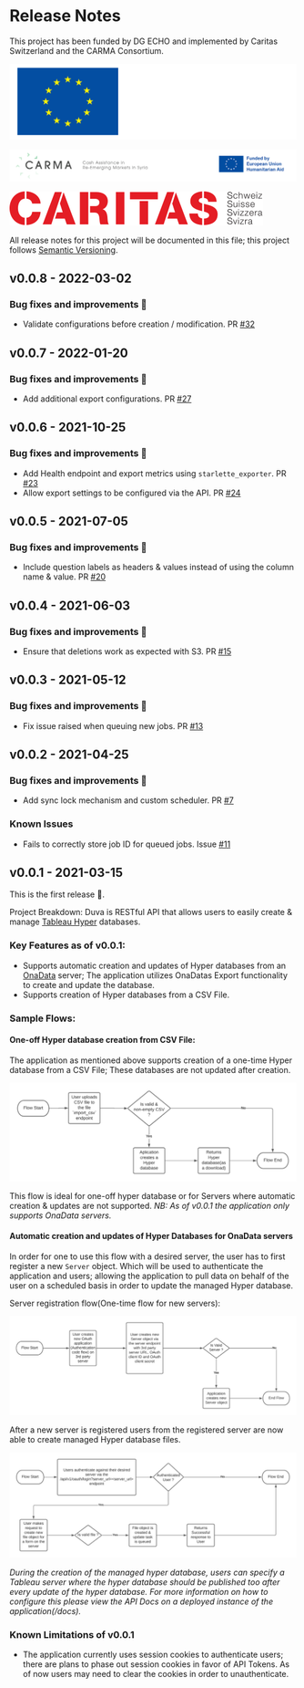 # Release Notes

This project has been funded by DG ECHO and implemented by Caritas Switzerland and the CARMA Consortium.


![DG ECHO](./docs/logos/EN-Funded-by-EU-NEG.png)

![CARMA Logo](./docs/logos/CARMA-logo.png)

![Caritas Switzerland Logo](./docs/logos/Caritas_5_100_100_0.png)


All release notes for this project will be documented in this file; this project follows [Semantic Versioning](https://semver.org/).

## v0.0.8 - 2022-03-02

### Bug fixes and improvements :bug:

- Validate configurations before creation / modification. PR [#32](https://github.com/onaio/duva/pull/32)

## v0.0.7 - 2022-01-20

### Bug fixes and improvements :bug:

- Add additional export configurations. PR [#27](https://github.com/onaio/duva/pull/27)

## v0.0.6 - 2021-10-25

### Bug fixes and improvements :bug:

- Add Health endpoint and export metrics using `starlette_exporter`. PR [#23](https://github.com/onaio/pull/23)
- Allow export settings to be configured via the API. PR [#24](https://github.com/onaio/pull/24)

## v0.0.5 - 2021-07-05

### Bug fixes and improvements :bug:

- Include question labels as headers & values instead of using the column name & value. PR [#20](https://github.com/onaio/duva/pull/20)

## v0.0.4 - 2021-06-03

### Bug fixes and improvements :bug:

- Ensure that deletions work as expected with S3. PR [#15](https://github.com/onaio/pull/15)

## v0.0.3 - 2021-05-12

### Bug fixes and improvements :bug:

- Fix issue raised when queuing new jobs. PR [#13](https://github.com/onaio/duva/pull/13)

## v0.0.2 - 2021-04-25

### Bug fixes and improvements :bug:

- Add sync lock mechanism and custom scheduler. PR [#7](https://github.com/onaio/duva/pull/7)

### Known Issues

- Fails to correctly store job ID for queued jobs. Issue [#11](https://github.com/onaio/duva/issues/11)

## v0.0.1 - 2021-03-15

This is the first release :confetti_ball:.

Project Breakdown: Duva is RESTful API that allows users to easily create & manage [Tableau Hyper](https://www.tableau.com/products/new-features/hyper) databases.

### Key Features as of v0.0.1:

- Supports automatic creation and updates of Hyper databases from an [OnaData](https://github.com/onaio/onadata) server; The application utilizes OnaDatas Export functionality to create and update the database.
- Supports creation of Hyper databases from a CSV File.

### Sample Flows:

#### One-off Hyper database creation from CSV File:

The application as mentioned above supports creation of a one-time Hyper database from a CSV File; These databases are not updated after creation.

![one-off hyper database creation](./docs/flow-diagrams/one-off-hyper-database-flow.png)

This flow is ideal for one-off hyper database or for Servers where automatic creation & updates are not supported. *NB: As of v0.0.1 the application only supports OnaData servers.*

#### Automatic creation and updates of Hyper Databases for OnaData servers

In order for one to use this flow with a desired server, the user has to first register a new `Server` object. Which will be used to authenticate the application and users; allowing the application to pull data on behalf of the user on a scheduled basis in order to update the managed Hyper database.

Server registration flow(One-time flow for new servers):

![server registration flow](./docs/flow-diagrams/server-registration-flow.png)

After a new server is registered users from the registered server are now able to create
managed Hyper database files.

![managed hyper datase flow](./docs/flow-diagrams/managed-hyper-database-flow.png)

*During the creation of the managed hyper database, users can specify a Tableau server where the hyper database should be published too after every update of the hyper database. For more information on how to configure this please view the API Docs on a deployed instance of the application(/docs).*

### Known Limitations of v0.0.1

- The application currently uses session cookies to authenticate users; there are plans to phase out session cookies in favor of API Tokens. As of now users may need to clear the cookies in order to unauthenticate.
